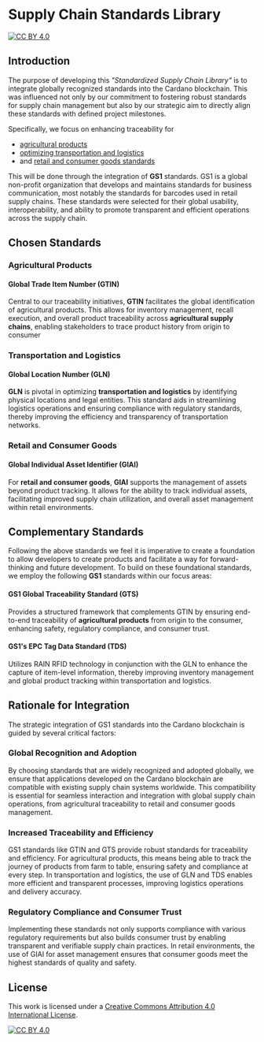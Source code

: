 # Supply Chain Standards Library

[![CC BY 4.0][cc-by-shield]][cc-by]

## Introduction

The purpose of developing this _"Standardized Supply Chain Library"_ is to
integrate globally recognized standards into the Cardano blockchain. This was
influenced not only by our commitment to fostering robust standards for supply
chain management but also by our strategic aim to directly align these standards
with defined project milestones.

Specifically, we focus on enhancing traceability for 
* [agricultural products](#agricultural-products)
* [optimizing transportation and logistics](#transportation-and-logistics)
* and [retail and consumer goods standards](#retail-and-consumer-goods)

This will be done through the integration of **GS1** standards. GS1 is a
global non-profit organization that develops and maintains standards for
business communication, most notably the standards for barcodes used in retail
supply chains. These standards were selected for their global usability,
interoperability, and ability to promote transparent and efficient operations
across the supply chain.

## Chosen Standards

### Agricultural Products

#### Global Trade Item Number (GTIN)

Central to our traceability initiatives, **GTIN** facilitates the global
identification of agricultural products. This allows for inventory management,
recall execution, and overall product traceability across **agricultural supply
chains**, enabling stakeholders to trace product history from origin to consumer

### Transportation and Logistics

#### Global Location Number (GLN)

**GLN** is pivotal in optimizing **transportation and logistics** by identifying
physical locations and legal entities. This standard aids in streamlining
logistics operations and ensuring compliance with regulatory standards, thereby
improving the efficiency and transparency of transportation networks.

### Retail and Consumer Goods

#### Global Individual Asset Identifier (GIAI)

For **retail and consumer goods**, **GIAI** supports the management of assets
beyond product tracking. It allows for the ability to track individual assets,
facilitating improved supply chain utilization, and overall asset management
within retail environments.

## Complementary Standards

Following the above standards we feel it is imperative to create a foundation to
allow developers to create products and facilitate a way for forward-thinking
and future development. To build on these foundational standards, we employ the
following **GS1** standards within our focus areas:

#### GS1 Global Traceability Standard (GTS)

Provides a structured framework that complements GTIN by ensuring end-to-end
traceability of **agricultural products** from origin to the consumer, enhancing
safety, regulatory compliance, and consumer trust.

#### GS1's EPC Tag Data Standard (TDS)

Utilizes RAIN RFID technology in conjunction with the GLN to enhance the capture
of item-level information, thereby improving inventory management and global
product tracking within transportation and logistics.

## Rationale for Integration

The strategic integration of GS1 standards into the Cardano blockchain is guided
by several critical factors:

### Global Recognition and Adoption

By choosing standards that are widely recognized and adopted globally, we ensure
that applications developed on the Cardano blockchain are compatible with
existing supply chain systems worldwide. This compatibility is essential for
seamless interaction and integration with global supply chain operations, from
agricultural traceability to retail and consumer goods management.

### Increased Traceability and Efficiency

GS1 standards like GTIN and GTS provide robust standards for traceability and
efficiency. For agricultural products, this means being able to track the
journey of products from farm to table, ensuring safety and compliance at every
step. In transportation and logistics, the use of GLN and TDS enables more
efficient and transparent processes, improving logistics operations and delivery
accuracy.

### Regulatory Compliance and Consumer Trust

Implementing these standards not only supports compliance with various
regulatory requirements but also builds consumer trust by enabling transparent
and verifiable supply chain practices. In retail environments, the use of GIAI
for asset management ensures that consumer goods meet the highest standards of
quality and safety.

## License

This work is licensed under a
[Creative Commons Attribution 4.0 International License][cc-by].

[![CC BY 4.0][cc-by-image]][cc-by]

[cc-by]: http://creativecommons.org/licenses/by/4.0/

[cc-by-image]: https://i.creativecommons.org/l/by/4.0/88x31.png

[cc-by-shield]: https://img.shields.io/badge/License-CC%20BY%204.0-lightgrey.svg
